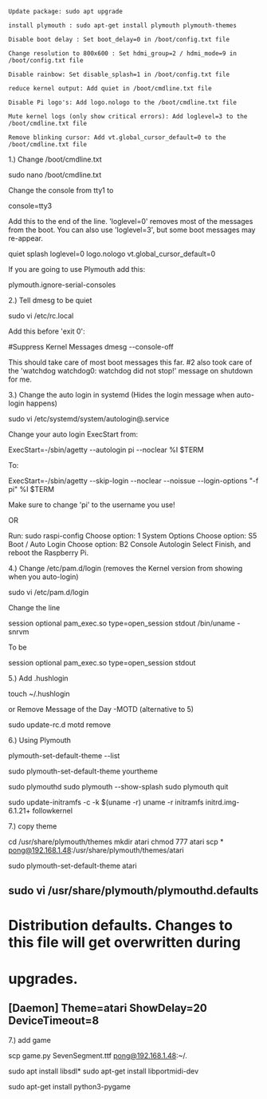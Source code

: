     Update package: sudo apt upgrade

    install plymouth : sudo apt-get install plymouth plymouth-themes

    Disable boot delay : Set boot_delay=0 in /boot/config.txt file

    Change resolution to 800x600 : Set hdmi_group=2 / hdmi_mode=9 in /boot/config.txt file

    Disable rainbow: Set disable_splash=1 in /boot/config.txt file

    reduce kernel output: Add quiet in /boot/cmdline.txt file

    Disable Pi logo's: Add logo.nologo to the /boot/cmdline.txt file

    Mute kernel logs (only show critical errors): Add loglevel=3 to the /boot/cmdline.txt file

    Remove blinking cursor: Add vt.global_cursor_default=0 to the /boot/cmdline.txt file


1.) Change /boot/cmdline.txt

sudo nano /boot/cmdline.txt

Change the console from tty1 to

console=tty3

Add this to the end of the line. 'loglevel=0' removes most of the messages from the boot. You can also use 'loglevel=3', but some boot messages may re-appear.

quiet splash loglevel=0 logo.nologo vt.global_cursor_default=0

If you are going to use Plymouth add this:

plymouth.ignore-serial-consoles

2.) Tell dmesg to be quiet

sudo vi /etc/rc.local

Add this before 'exit 0':

#Suppress Kernel Messages
dmesg --console-off

This should take care of most boot messages this far. #2 also took care of the 'watchdog watchdog0: watchdog did not stop!' message on shutdown for me.

3.) Change the auto login in systemd (Hides the login message when auto-login happens)

sudo vi /etc/systemd/system/autologin\@.service

Change your auto login ExecStart from:

ExecStart=-/sbin/agetty --autologin pi --noclear %I $TERM

To:

ExecStart=-/sbin/agetty --skip-login --noclear --noissue --login-options "-f pi" %I $TERM

Make sure to change 'pi' to the username you use!

OR

Run: sudo raspi-config
Choose option: 1 System Options
Choose option: S5 Boot / Auto Login
Choose option: B2 Console Autologin
Select Finish, and reboot the Raspberry Pi.

4.) Change /etc/pam.d/login (removes the Kernel version from showing when you auto-login)

sudo vi /etc/pam.d/login

Change the line

session    optional   pam_exec.so type=open_session stdout /bin/uname -snrvm

To be

session    optional   pam_exec.so type=open_session stdout

5.) Add .hushlogin

touch ~/.hushlogin

or Remove Message of the Day -MOTD (alternative to 5)

sudo update-rc.d motd remove

6.) Using Plymouth

plymouth-set-default-theme --list

sudo plymouth-set-default-theme yourtheme

sudo plymouthd
sudo plymouth --show-splash
sudo plymouth quit

sudo update-initramfs -c -k $(uname -r)
uname -r
initramfs initrd.img-6.1.21+ followkernel

7.) copy theme

cd /usr/share/plymouth/themes
mkdir atari
chmod 777 atari
scp * pong@192.168.1.48:/usr/share/plymouth/themes/atari

sudo plymouth-set-default-theme atari

sudo vi /usr/share/plymouth/plymouthd.defaults
------------------------------------------------------------------------------------------
# Distribution defaults. Changes to this file will get overwritten during
# upgrades.
[Daemon]
Theme=atari
ShowDelay=20
DeviceTimeout=8
------------------------------------------------------------------------------------------

7.) add game

scp game.py SevenSegment.ttf pong@192.168.1.48:~/.

sudo apt install libsdl*
sudo apt-get install libportmidi-dev

sudo apt-get install python3-pygame
